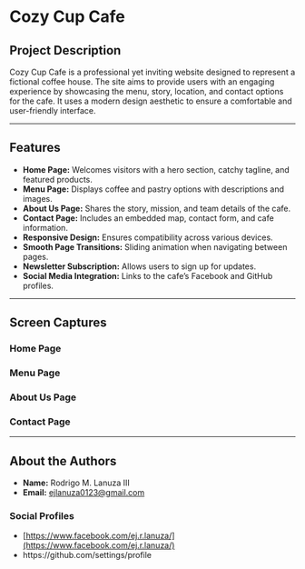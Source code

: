 # Cozy Cup Cafe

## Project Description

Cozy Cup Cafe is a professional yet inviting website designed to represent a fictional coffee house. The site aims to provide users with an engaging experience by showcasing the menu, story, location, and contact options for the cafe. It uses a modern design aesthetic to ensure a comfortable and user-friendly interface.

---

## Features

- **Home Page:** Welcomes visitors with a hero section, catchy tagline, and featured products.
- **Menu Page:** Displays coffee and pastry options with descriptions and images.
- **About Us Page:** Shares the story, mission, and team details of the cafe.
- **Contact Page:** Includes an embedded map, contact form, and cafe information.
- **Responsive Design:** Ensures compatibility across various devices.
- **Smooth Page Transitions:** Sliding animation when navigating between pages.
- **Newsletter Subscription:** Allows users to sign up for updates.
- **Social Media Integration:** Links to the cafe’s Facebook and GitHub profiles.

---

## Screen Captures

### **Home Page**

### **Menu Page**

### **About Us Page**

### **Contact Page**

---

## About the Authors

- **Name:** Rodrigo M. Lanuza III
- **Email:** [ejlanuza0123@gmail.com](mailto\:ejlanuza0123@gmail.com)

### Social Profiles

- [https://www.facebook.com/ej.r.lanuza/](https://www.facebook.com/ej.r.lanuza/)
- https\://github.com/settings/profile

